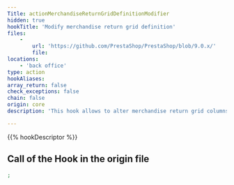 ```yaml
---
Title: actionMerchandiseReturnGridDefinitionModifier
hidden: true
hookTitle: 'Modify merchandise return grid definition'
files:
    -
        url: 'https://github.com/PrestaShop/PrestaShop/blob/9.0.x/'
        file: 
locations:
    - 'back office'
type: action
hookAliases: 
array_return: false
check_exceptions: false
chain: false
origin: core
description: 'This hook allows to alter merchandise return grid columns, actions and filters'

---
```


{{% hookDescriptor %}}

## Call of the Hook in the origin file

```php
;
```
